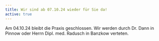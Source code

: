 ```yaml
---
title: Wir sind ab 07.10.24 wieder für Sie da! 
active: true
---
```


Am 04.10.24 bleibt die Praxis geschlossen. Wir werden durch Dr. Dann in Pinnow oder Herrn Dipl. med. Radusch in Banzkow verteten. 
